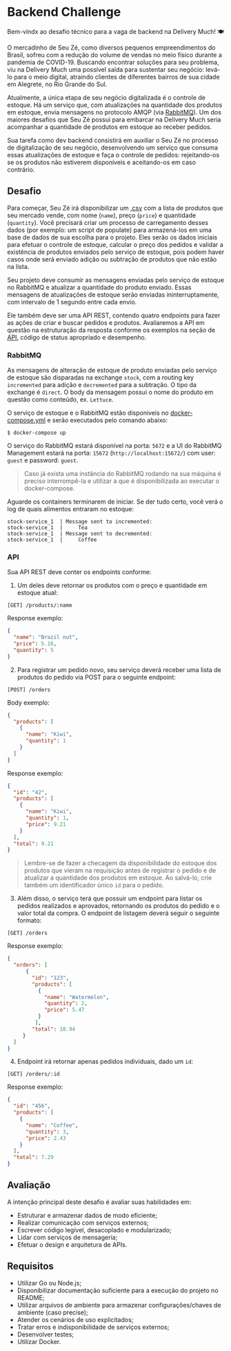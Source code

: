 # Backend Challenge

Bem-vindx ao desafio técnico para a vaga de backend na Delivery Much! 🍽

O mercadinho de Seu Zé, como diversos pequenos empreendimentos do Brasil, sofreu com a redução do volume de vendas no meio físico durante a pandemia de COVID-19. Buscando encontrar soluções para seu problema, viu na Delivery Much uma possível saída para sustentar seu negócio: levá-lo para o meio digital, atraindo clientes de diferentes bairros de sua cidade em Alegrete, no Rio Grande do Sul.

Atualmente, a única etapa de seu negócio digitalizada é o controle de estoque. Há um serviço que, com atualizações na quantidade dos produtos em estoque, envia mensagens no protocolo AMQP (via [RabbitMQ](https://www.rabbitmq.com/)). Um dos maiores desafios que Seu Zé possui para embarcar na Delivery Much seria acompanhar a quantidade de produtos em estoque ao receber pedidos.

Sua tarefa como dev backend consistirá em auxiliar o Seu Zé no processo de digitalização de seu negócio, desenvolvendo um serviço que consuma essas atualizações de estoque e faça o controle de pedidos: rejeitando-os se os produtos não estiverem disponíveis e aceitando-os em caso contrário.

## Desafio

Para começar, Seu Zé irá disponibilizar um [.csv](products.csv) com a lista de produtos que seu mercado vende, com nome (`name`), preço (`price`) e quantidade (`quantity`). Você precisará criar um processo de carregamento desses dados (por exemplo: um script de populate) para armazená-los em uma base de dados de sua escolha para o projeto. Eles serão os dados iniciais para efetuar o controle de estoque, calcular o preço dos pedidos e validar a existência de produtos enviados pelo serviço de estoque, pois podem haver casos onde será enviado adição ou subtração de produtos que não estão na lista.

Seu projeto deve consumir as mensagens enviadas pelo serviço de estoque no RabbitMQ e atualizar a quantidade do produto enviado. Essas mensagens de atualizações de estoque serão enviadas ininterruptamente, com intervalo de 1 segundo entre cada envio.

Ele também deve ser uma API REST, contendo quatro endpoints para fazer as ações de criar e buscar pedidos e produtos. Avaliaremos a API em questão na estruturação da resposta conforme os exemplos na seção de [API](#API), código de status apropriado e desempenho.

### RabbitMQ

As mensagens de alteração de estoque de produto enviadas pelo serviço de estoque são disparadas na exchange `stock`, com a routing key `incremented` para adição e `decremented` para a subtração. O tipo da exchange é `direct`. O body da mensagem possui o nome do produto em questão como conteúdo, ex. `Lettuce`.

O serviço de estoque e o RabbitMQ estão disponíveis no [docker-compose.yml](docker-compose.yml) e serão executados pelo comando abaixo:

```shell
$ docker-compose up
```

O serviço do RabbitMQ estará disponível na porta: `5672` e a UI do RabbitMQ Management estará na porta: `15672` (`http://localhost:15672/`) com user: `guest` e password: `guest`.

  > Caso já exista uma instância do RabbitMQ rodando na sua máquina é preciso interrompê-la e utilizar a que é disponibilizada ao executar o docker-compose. 

Aguarde os containers terminarem de iniciar. Se der tudo certo, você verá o log de quais alimentos entraram no estoque:

```shell
stock-service_1  | Message sent to incremented:
stock-service_1  |     Tea
stock-service_1  | Message sent to decremented:
stock-service_1  |     Coffee
```

### API

Sua API REST deve conter os endpoints conforme:

1. Um deles deve retornar os produtos com o preço e quantidade em estoque atual:

```
[GET] /products/:name
```

Response exemplo: 

```json
{
  "name": "Brazil nut",
  "price": 5.16,
  "quantity": 5
}
```

2. Para registrar um pedido novo, seu serviço deverá receber uma lista de produtos do pedido via POST para o seguinte endpoint:

```
[POST] /orders
```

Body exemplo: 

```json
{
  "products": [
    {
      "name": "Kiwi",
      "quantity": 1
    }
  ]
}
```

Response exemplo:

```json
{
  "id": "42",
  "products": [
    {
      "name": "Kiwi",
      "quantity": 1,
      "price": 9.21
    }
  ],
  "total": 9.21
}
```

  > Lembre-se de fazer a checagem da disponibilidade do estoque dos produtos que vieram na requisição antes de registrar o pedido e de atualizar a quantidade dos produtos em estoque. Ao salvá-lo, crie também um identificador único `id` para o pedido.

3. Além disso, o serviço terá que possuir um endpoint para listar os pedidos realizados e aprovados, retornando os produtos do pedido e o valor total da compra. O endpoint de listagem deverá seguir o seguinte formato:

```
[GET] /orders
```

Response exemplo:

```json
{
  "orders": [
      {
        "id": "123",
        "products": [
          {
            "name": "Watermelon",
            "quantity": 2,
            "price": 5.47
          }
         ],
        "total": 10.94
     }
  ]
}
```

4. Endpoint irá retornar apenas pedidos individuais, dado um `id`:

```
[GET] /orders/:id
```

Response exemplo:

```json
{
  "id": "456",
  "products": [
    {
      "name": "Coffee",
      "quantity": 3,
      "price": 2.43
    }
  ],
  "total": 7.29
}
```
## Avaliação

A intenção principal deste desafio é avaliar suas habilidades em:

- Estruturar e armazenar dados de modo eficiente;
- Realizar comunicação com serviços externos;
- Escrever código legível, desacoplado e modularizado;
- Lidar com serviços de mensageria;
- Efetuar o design e arquitetura de APIs.

## Requisitos

- Utilizar Go ou Node.js;
- Disponibilizar documentação suficiente para a execução do projeto no README;
- Utilizar arquivos de ambiente para armazenar configurações/chaves de ambiente (caso precise);
- Atender os cenários de uso explicitados;
- Tratar erros e indisponibilidade de serviços externos;
- Desenvolver testes;
- Utilizar Docker.